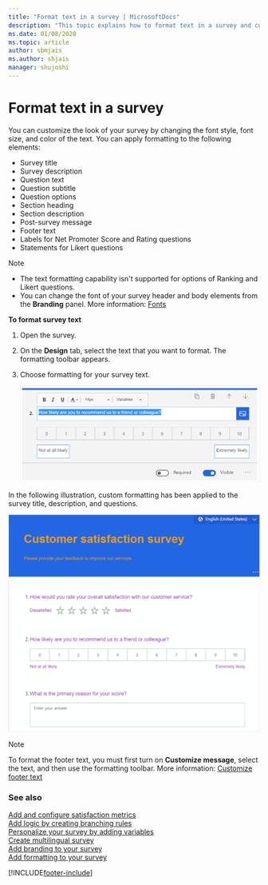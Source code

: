 ```yaml
---
title: "Format text in a survey | MicrosoftDocs"
description: "This topic explains how to format text in a survey and customize the look of the survey by changing the font style, font size, and color of the text."
ms.date: 01/08/2020
ms.topic: article
author: sbmjais
ms.author: shjais
manager: shujoshi
---
```


# Format text in a survey

You can customize the look of your survey by changing the font style, font size, and color of the text. You can apply formatting to the following elements:

- Survey title
- Survey description
- Question text
- Question subtitle
- Question options
- Section heading
- Section description
- Post-survey message
- Footer text
- Labels for Net Promoter Score and Rating questions
- Statements for Likert questions

> [!NOTE]
> - The text formatting capability isn't supported for options of Ranking and Likert questions.
> - You can change the font of your survey header and body elements from the **Branding** panel. More information: [Fonts](survey-branding.md#fonts)

**To format survey text**

1.	Open the survey.

2.	On the **Design** tab, select the text that you want to format. The formatting toolbar appears.

3. Choose formatting for your survey text.

   ![Apply text formatting.](media/text-format.png "Apply text formatting")

In the following illustration, custom formatting has been applied to the survey title, description, and questions.

![Formatting applied to a survey.](media/survey-text-format.png "Formatting applied to a survey")

> [!NOTE]
> To format the footer text, you must first turn on **Customize message**, select the text, and then use the formatting toolbar. More information: [Customize footer text](custom-footer.md)

### See also

[Add and configure satisfaction metrics](satisfaction-metrics.md)<br>
[Add logic by creating branching rules](create-branching-rule.md)<br>
[Personalize your survey by adding variables](personalize-survey.md)<br>
[Create multilingual survey](create-multilingual-survey.md)<br>
[Add branding to your survey](survey-branding.md)<br>
[Add formatting to your survey](survey-formatting.md)


[!INCLUDE[footer-include](includes/footer-banner.md)]
